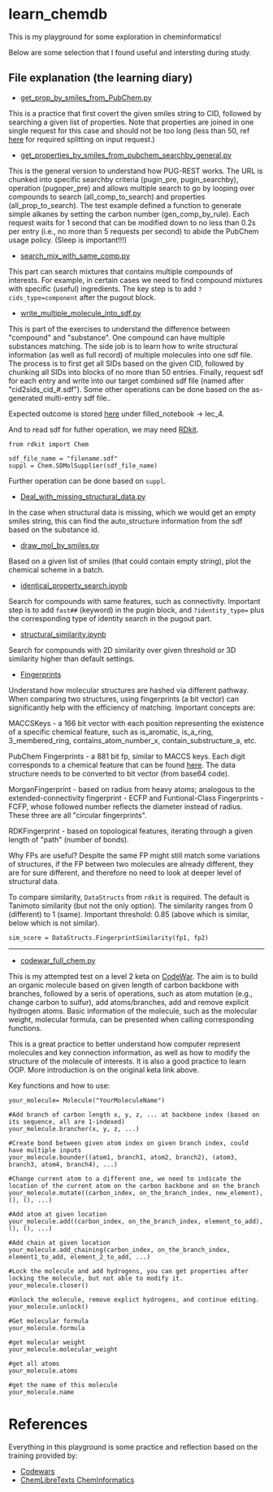 # learn_chemdb

This is my playground for some exploration in cheminformatics!

Below are some selection that I found useful and intersting during study.

## File explanation (the learning diary)


- [get_prop_by_smiles_from_PubChem.py](https://github.com/xueannafang/learn_chemdb/blob/main/get_prop_by_smiles_from_PubChem.py)

This is a practice that first covert the given smiles string to CID, followed by searching a given list of properties. Note that properties are joined in one single request for this case and should not be too long (less than 50, ref [here](https://chem.libretexts.org/Courses/Intercollegiate_Courses/Cheminformatics/01%3A_Introduction/1.10%3A_Python_Assignment_1) for required splitting on input request.)



- [get_properties_by_smiles_from_pubchem_searchby_general.py](https://github.com/xueannafang/learn_chemdb/blob/main/get_properties_by_smiles_from_pubchem_searchby_general.py)

This is the general version to understand how PUG-REST works. The URL is chunked into specific searchby criteria (pugin_pre, pugin_searchby), operation (pugoper_pre) and allows multiple search to go by looping over compounds to search (all_comp_to_search) and properties (all_prop_to_search). The test example defined a function to generate simple alkanes by setting the carbon number (gen_comp_by_rule). Each request waits for 1 second that can be modified down to no less than 0.2s per entry (i.e., no more than 5 requests per second) to abide the PubChem usage policy. (Sleep is important!!!)

- [search_mix_with_same_comp.py](https://github.com/xueannafang/learn_chemdb/blob/main/search_mix_with_same_comp.py)

This part can search mixtures that contains multiple compounds of interests. For example, in certain cases we need to find compound mixtures with specific (useful) ingredients. The key step is to add ```?cids_type=component``` after the pugout block.

- [write_multiple_molecule_into_sdf.py](https://github.com/xueannafang/learn_chemdb/blob/main/write_multiple_molecule_into_sdf.py)

This is part of the exercises to understand the difference between "compound" and "substance". One compound can have multiple substances matching. The side job is to learn how to write structural information (as well as full record) of multiple molecules into one sdf file. The process is to first get all SIDs based on the given CID, followed by chunking all SIDs into blocks of no more than 50 entries. Finally, request sdf for each entry and write into our target combined sdf file (named after "cid2sids_cid_#.sdf"). Some other operations can be done based on the as-generated multi-entry sdf file..

Expected outcome is stored [here](https://github.com/xueannafang/learn_chemdb/blob/main/practice_from_cheminfo_with_filled_notebook/lec_4/cid2sids-uracil.sdf) under filled_notebook -> lec_4.

And to read sdf  for futher operation, we may need [RDkit](https://www.rdkit.org/docs/GettingStartedInPython.html).

```
from rdkit import Chem

sdf_file_name = "filename.sdf"
suppl = Chem.SDMolSupplier(sdf_file_name)

```

Further operation can be done based on ```suppl```.


- [Deal_with_missing_structural_data.py](https://github.com/xueannafang/learn_chemdb/blob/main/deal_with_missing_structural_data.py)

In the case when structural data is missing, which we would get an empty smiles string, this can find the auto_structure information from the sdf based on the substance id.


- [draw_mol_by_smiles.py](https://github.com/xueannafang/learn_chemdb/blob/main/draw_mol_by_smiles.ipynb)

Based on a given list of smiles (that could contain empty string), plot the chemical scheme in a batch.

- [identical_property_search.ipynb](https://github.com/xueannafang/learn_chemdb/blob/main/identical_property_search.ipynb)

Search for compounds with same features, such as connectivity. Important step is to add ```fast##``` (keyword) in the pugin block, and ```?identity_type=``` plus the corresponding type of identity search in the pugout part.

- [structural_similarity.ipynb](https://github.com/xueannafang/learn_chemdb/blob/main/structural_similarity.ipynb)

Search for compounds with 2D similarity over given threshold or 3D similarity higher than default settings. 

- [Fingerprints](https://github.com/xueannafang/learn_chemdb/blob/main/fingerprint.ipynb)

Understand how molecular structures are hashed via different pathway. When comparing two structures, using fingerprints (a bit vector) can significantly help with the efficiency of matching. Important concepts are:

 MACCSKeys - a 166 bit vector with each position representing the existence of a specific chemical feature, such as is_aromatic, is_a_ring, 3_membered_ring, contains_atom_number_x, contain_substructure_a, etc.

 PubChem Fingerprints - a 881 bit fp, similar to MACCS keys. Each digit corresponds to a chemical feature that can be found [here](https://web.cse.ohio-state.edu/~zhang.10631/bak/drugreposition/list_fingerprints.pdf). The data structure needs to be converted to bit vector (from base64 code).  
 
 MorganFingerprint - based on radius from heavy atoms; analogous to the extended-connectivity fingerprint - ECFP and Funtional-Class Fingerprints - FCFP, whose followed number reflects the diameter instead of radius. These three are all "circular fingerprints".

 RDKFingerprint - based on topological features, iterating through a given length of "path" (number of bonds).

 Why FPs are useful? Despite the same FP might still match some variations of structures, if the FP between two molecules are already different, they are for sure different, and therefore no need to look at deeper level of structural data.

To compare similarity, ```DataStructs``` from ```rdkit``` is required. The default is Tanimoto similarity (but not the only option). The similarity ranges from 0 (different) to 1 (same). Important threshold: 0.85 (above which is similar, below which is not similar).

```
sim_score = DataStructs.FingerprintSimilarity(fp1, fp2)
```

---------------

- [codewar_full_chem.py](https://github.com/xueannafang/learn_chemdb/blob/main/codewar_full_chem.py)

This is my attempted test on a level 2 keta on [CodeWar](https://www.codewars.com/kata/5a27ca7ab6cfd70f9300007a). The aim is to build an organic molecule based on given length of carbon backbone with branches, followed by a seris of operations, such as atom mutation (e.g., change carbon to sulfur), add atoms/branches, add and remove explicit hydrogen atoms. Basic information of the molecule, such as the molecular weight, molecular formula, can be presented when calling corresponding functions.

This is a great practice to better understand how computer represent molecules and key connection information, as well as how to modify the structure of the molecule of interests. It is also a good practice to learn OOP. More introduction is on the original keta link above.

Key functions and how to use:

```
your_molecule= Molecule("YourMoleculeName")

#Add branch of carbon length x, y, z, ... at backbone index (based on its sequence, all are 1-indexed)
your_molecule.brancher(x, y, z, ...)

#Create bond between given atom index on given branch index, could have multiple inputs
your_molecule.bounder((atom1, branch1, atom2, branch2), (atom3, branch3, atom4, branch4), ...)

#Change current atom to a different one, we need to indicate the location of the current atom on the carbon backbone and on the branch
your_molecule.mutate((carbon_index, on_the_branch_index, new_element), (), (), ...)

#Add atom at given location
your_molecule.add((carbon_index, on_the_branch_index, element_to_add), (), (), ...)

#Add chain at given location
your_molecule.add_chaining(carbon_index, on_the_branch_index, element1_to_add, element_2_to_add, ...)

#Lock the molecule and add hydrogens, you can get properties after locking the molecule, but not able to modify it.
your_molecule.closer()

#Unlock the molecule, remove explict hydrogens, and continue editing.
your_molecule.unlock()

#Get molecular formula
your_molecule.formula

#get molecular weight
your_molecule.molecular_weight

#get all atoms
your_molecule.atoms

#get the name of this molecule
your_molecule.name

```


# References

Everything in this playground is some practice and reflection based on the training provided by:

- [Codewars](https://www.codewars.com/)
- [ChemLibreTexts ChemInformatics](https://chem.libretexts.org/Courses/Intercollegiate_Courses/Cheminformatics)

